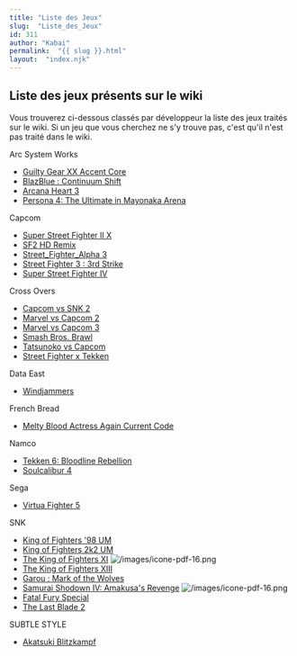 ```yaml
---
title: "Liste des Jeux"
slug:  "Liste_des_Jeux"
id: 311
author: "Kabai"
permalink:  "{{ slug }}.html"
layout:  "index.njk"
---
```


## Liste des jeux présents sur le wiki

Vous trouverez ci-dessous classés par développeur la liste des jeux
traités sur le wiki. Si un jeu que vous cherchez ne s'y trouve pas,
c'est qu'il n'est pas traité dans le wiki.  
  
Arc System Works

- [Guilty Gear XX Accent Core](Guilty_Gear_XX_Accent_Core "wikilink")
- [BlazBlue : Continuum Shift](BlazBlue_:_Continuum_Shift "wikilink")
- [Arcana Heart 3](Arcana_Heart_3 "wikilink")
- [Persona 4: The Ultimate in Mayonaka
  Arena](Persona_4_Arena "wikilink")

  
Capcom

- [Super Street Fighter II X](Super_Street_Fighter_II_X "wikilink")
- [SF2 HD Remix](Super_Street_Fighter_II_Turbo_HD_Remix "wikilink")
- [Street_Fighter_Alpha 3](Street_Fighter_Alpha_3 "wikilink")
- [Street Fighter 3 : 3rd
  Strike](Street_Fighter_3:_3rd_Strike "wikilink")
- [Super Street Fighter IV](Super_Street_Fighter_IV "wikilink")

  
Cross Overs

- [Capcom vs SNK 2](Capcom_vs_SNK_2 "wikilink")
- [Marvel vs Capcom 2](Marvel_vs_Capcom_2 "wikilink")
- [Marvel vs Capcom 3](Marvel_vs_Capcom_3 "wikilink")
- [Smash Bros. Brawl](Super_Smash_Bros._Melee "wikilink")
- [Tatsunoko vs Capcom](Tatsunoko_vs_Capcom "wikilink")
- [Street Fighter x Tekken](Street_Fighter_x_Tekken "wikilink")

  
Data East

- [Windjammers](Windjammers "wikilink")

  
French Bread

- [Melty Blood Actress Again Current
  Code](Melty_Blood_Actress_Again_Current_Code "wikilink")

  
Namco

- [Tekken 6: Bloodline
  Rebellion](Tekken_6:_Bloodline_Rebellion "wikilink")
- [Soulcalibur 4](Soulcalibur_4 "wikilink")

  
Sega

- [Virtua Fighter 5](Virtua_Fighter_5 "wikilink")

  
SNK

- [King of Fighters '98
  UM](The_King_of_Fighters_'98:_Unlimited_Match "wikilink")
- [King of Fighters 2k2
  UM](The_King_of_Fighters_2k2:_Unlimited_Match "wikilink")
- [The King of Fighters XI](kofxi "wikilink")
  ![](/images/icone-pdf-16.png "/images/icone-pdf-16.png")
- [The King of Fighters XIII](The_King_of_Fighters_XIII "wikilink")
- [Garou : Mark of the Wolves](Garou_:_Mark_of_the_Wolves "wikilink")
- [Samurai Shodown IV: Amakusa's Revenge](ss4 "wikilink")
  ![](/images/icone-pdf-16.png "/images/icone-pdf-16.png")
- [Fatal Fury Special](Fatal_Fury_Special "wikilink")
- [The Last Blade 2](The_Last_Blade_2 "wikilink")

  
SUBTLE STYLE

- [Akatsuki Blitzkampf](Akatsuki_Blitzkampf "wikilink")

  
